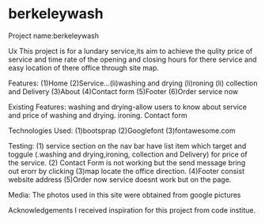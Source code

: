 # berkeleywash
Project name:berkeleywash

Ux
This project is for a lundary service,its aim to achieve the qulity price of service and time rate of the opening 
and closing hours for there service and easy location of there office through site map.

Features:
(1)Home
(2)Service...(li)washing and drying (li)roning (li) collection and Delivery
(3)About
(4)Contact form
(5)Footer
(6)Order service now

Existing Features:
washing and drying-allow users to know about service and price of washing and drying.
ironing.
Contact form



Technologies Used:
(1)bootsprap
(2)Googlefont
(3)fontawesome.com
 
Testing:
(1) service section on the nav bar have list item which target and toggule (.washing and drying,ironing, collection and Delivery) for price of the 
service.
(2) Contact Form is not working but the send message bring out erorr by clicking
(3)map locate the office  direction.
(4)Footer consist website address
(5)Order now service doesnt work but on the page.

Media:
The photos used in this site were obtained from google pictures


Acknowledgements
I received inspiration for this project from code institue.